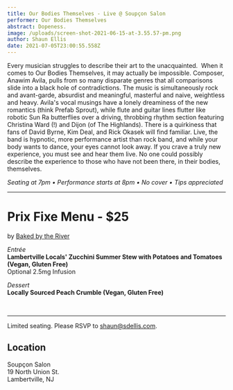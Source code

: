 ```yaml
---
title: Our Bodies Themselves - Live @ Soupçon Salon
performer: Our Bodies Themselves
abstract: Dopeness.
image: /uploads/screen-shot-2021-06-15-at-3.55.57-pm.png
author: Shaun Ellis
date: 2021-07-05T23:00:55.558Z
---
```

Every musician struggles to describe their art to the unacquainted.  When it comes to Our Bodies Themselves, it may actually be impossible. Composer, Anawim Avila, pulls from so many disparate genres that all comparisons slide into a black hole of contradictions. The music is simultaneously rock and avant-garde, absurdist and meaningful, masterful and naive, weightless and heavy. Avila's vocal musings have a lonely dreaminess of the new romantics (think Prefab Sprout), while flute and guitar lines flutter like robotic Sun Ra butterflies over a driving, throbbing rhythm section featuring Christina Ward (!) and Dijon (of The Highlands). There is a quirkiness that fans of David Byrne, Kim Deal, and Rick Okasek will find familiar. Live, the band is hypnotic, more performance artist than rock band, and while your body wants to dance, your eyes cannot look away. If you crave a truly new experience, you must see and hear them live. No one could possibly describe the experience to those who have not been there, in their bodies, themselves.

*Seating at 7pm • Performance starts at 8pm • No cover • Tips appreciated*

- - -

# Prix Fixe Menu - $25

by [Baked by the River](https://bakedbytheriver.com/)<br/>

*Entrée*<br/>
**Lambertville Locals' Zucchini Summer Stew with Potatoes and Tomatoes (Vegan, Gluten Free)** <br/>
Optional 2.5mg Infusion

*Dessert* <br/>
**Locally Sourced Peach Crumble (Vegan, Gluten Free)** 

<br/>

- - -

Limited seating. Please RSVP to shaun@sdellis.com.

## Location

Soupçon Salon<br/>
19 North Union St.<br/>
Lambertville, NJ